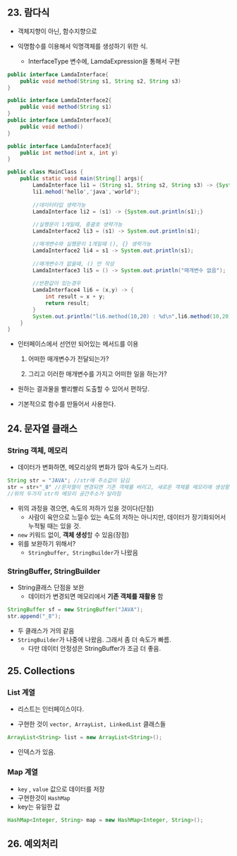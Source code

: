 ## 23. 람다식

- 객체지향이 아닌, 함수지향으로

- 익명함수를 이용해서 익명객체를 생성하기 위한 식.
  - InterfaceType 변수에, LamdaExpression을 통해서 구현

```java
public interface LamdaInterface{
    public void method(String s1, String s2, String s3)
}

public interface LamdaInterface2{
    public void method(String s1)
}
public interface LamdaInterface3{
    public void method()
}

public interface LamdaInterface3{
    public int method(int x, int y)
}
```

```java
public class MainClass {
    public static void main(String[] args){
        LamdaInterface li1 = (String s1, String s2, String s3) -> {System.out.println(s1+' '+s2+' '+s3);}
        li1.mehod('hello','java','world');
        
        //데이터타입 생략가능
        LamdaInterface li2 = (s1) -> {System.out.println(s1);}
        
        //실행문이 1개일때, 중괄호 생략가능        
        LamdaInterface2 li3 = (s1) -> System.out.println(s1);

        //매개변수와 실행문이 1개일때 (), {} 생략가능
        LamdaInterface2 li4 = s1 -> System.out.println(s1); 
        
        //매개변수가 없을때, () 만 작성
        LamdaInterface3 li5 = () -> System.out.println("매개변수 없음"); 
        
        //반환값이 있는경우
        LamdaInterface4 li6 = (x,y) -> {
            int result = x + y;
            return result;
        }
        System.out.println("li6.method(10,20) : %d\n",li6.method(10,20));
    }
}
```

- 인터페이스에서 선언만 되어있는 메서드를 이용

  1. 어떠한 매개변수가 전달되는가?

  2. 그리고 이러한 매개변수를 가지고 어떠한 일을 하는가?

- 원하는 결과물을 빨리빨리 도출할 수 있어서 편하당.

- 기본적으로 함수를 만들어서 사용한다.



## 24. 문자열 클래스

### String 객체, 메모리

- 데이터가 변화하면, 메모리상의 변화가 많아 속도가 느리다.

```java
String str = "JAVA"; //str에 주소값이 담김
str = str+"_8" //문자열이 변경되면 기존 객체를 버리고, 새로운 객체를 메모리에 생성함. 새로운 메모리 공간을 차지하게 됨. 즉 메모리 효율성에 있어 약간 떨어질 것임. 기존 객체 "JAVA" 가 담겨있는 객체는 GC되고
//위의 두가지 str의 메모리 공간주소가 달라짐
```

- 위의 과정을 겪으면, 속도의 저하가 있을 것이다(단점)
  - 사람이 육안으로 느낄수 있는 속도의 저하는 아니지만, 데이터가 장기화되어서 누적될 때는 있을 것.
- `new` 키워드 없이, **객체 생성**할 수 있음(장점)
- 위를 보완하기 위해서?
  - `Stringbuffer, StringBuilder`가 나왔음



### StringBuffer, StringBuilder

- String클래스 단점을 보완
  - 데이터가 변경되면 메모리에서 **기존 객체를 재활용** 함

```java
StringBuffer sf = new StringBuffer("JAVA");
str.append("_8");
```

- 두 클래스가 거의 같음
- `StringBuilder`가 나중에 나왔음. 그래서 좀 더 속도가 빠름.
  - 다만 데이터 안정성은 StringBuffer가 조금 더 좋음.



## 25. Collections

### List 계열

- 리스트는 인터페이스이다.

- 구현한 것이 `vector, ArrayList, LinkedList` 클래스들

```java
ArrayList<String> list = new ArrayList<String>();
```

- 인덱스가 있음.



### Map 계열

- `key` , `value` 값으로 데이터를 저장
- 구현한것이 `HashMap`
- key는 유일한 값

```java
HashMap<Integer, String> map = new HashMap<Integer, String>();
```



## 26. 예외처리

